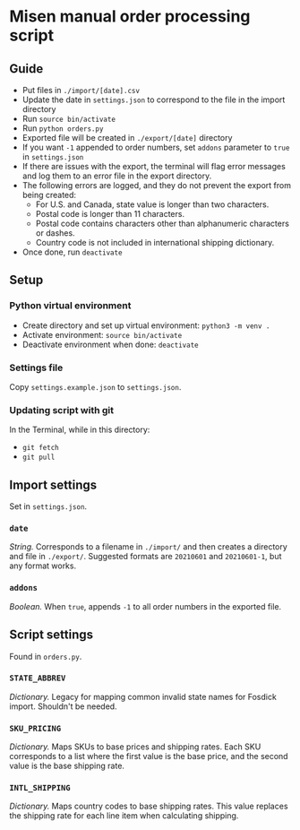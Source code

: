 # Misen manual order processing script

## Guide

- Put files in `./import/[date].csv`
- Update the date in `settings.json` to correspond to the file in the import directory
- Run `source bin/activate`
- Run `python orders.py`
- Exported file will be created in `./export/[date]` directory
- If you want `-1` appended to order numbers, set `addons` parameter to `true` in `settings.json`
- If there are issues with the export, the terminal will flag error messages and log them to an error file in the export directory.
- The following errors are logged, and they do not prevent the export from being created:
    - For U.S. and Canada, state value is longer than two characters.
    - Postal code is longer than 11 characters.
    - Postal code contains characters other than alphanumeric characters or dashes.
    - Country code is not included in international shipping dictionary.
- Once done, run `deactivate`


## Setup

### Python virtual environment

- Create directory and set up virtual environment: `python3 -m venv .`
- Activate environment: `source bin/activate`
- Deactivate environment when done: `deactivate`

### Settings file

Copy `settings.example.json` to `settings.json`.

### Updating script with git

In the Terminal, while in this directory:

- `git fetch`
- `git pull`


## Import settings

Set in `settings.json`.

### `date`

_String._ Corresponds to a filename in `./import/` and then creates a directory and file in `./export/`. Suggested formats are `20210601` and `20210601-1`, but any format works.

### `addons`

_Boolean._ When `true`, appends `-1` to all order numbers in the exported file.


## Script settings

Found in `orders.py`.

### `STATE_ABBREV`

_Dictionary._ Legacy for mapping common invalid state names for Fosdick import. Shouldn't be needed.

### `SKU_PRICING`

_Dictionary._ Maps SKUs to base prices and shipping rates. Each SKU corresponds to a list where the first value is the base price, and the second value is the base shipping rate.

### `INTL_SHIPPING`

_Dictionary._ Maps country codes to base shipping rates. This value replaces the shipping rate for each line item when calculating shipping.
